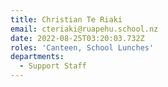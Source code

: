 ```yaml
---
title: Christian Te Riaki
email: cteriaki@ruapehu.school.nz
date: 2022-08-25T03:20:03.732Z
roles: 'Canteen, School Lunches'
departments:
  - Support Staff
---
```


